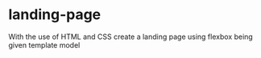 # landing-page
With the use of HTML and CSS create a landing page using flexbox  being given template model
